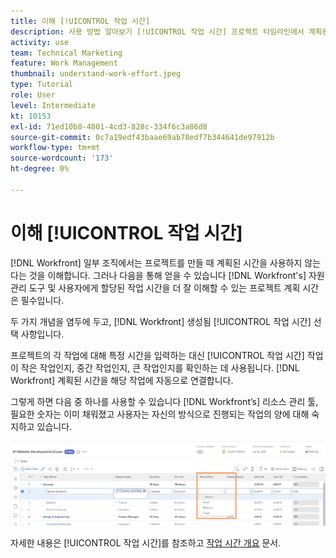 ```yaml
---
title: 이해 [!UICONTROL 작업 시간]
description: 사용 방법 알아보기 [!UICONTROL 작업 시간] 프로젝트 타임라인에서 계획된 시간을 신속하게 예측할 수 있습니다.
activity: use
team: Technical Marketing
feature: Work Management
thumbnail: understand-work-effort.jpeg
type: Tutorial
role: User
level: Intermediate
kt: 10153
exl-id: 71ed10b8-4801-4cd3-828c-334f6c3a86d8
source-git-commit: 0c7a19edf43baae69ab78edf7b344641de97912b
workflow-type: tm+mt
source-wordcount: '173'
ht-degree: 0%

---
```


# 이해 [!UICONTROL 작업 시간]

[!DNL Workfront] 일부 조직에서는 프로젝트를 만들 때 계획된 시간을 사용하지 않는다는 것을 이해합니다. 그러나 다음을 통해 얻을 수 있습니다 [!DNL Workfront's] 자원 관리 도구 및 사용자에게 할당된 작업 시간을 더 잘 이해할 수 있는 프로젝트 계획 시간은 필수입니다.

두 가지 개념을 염두에 두고, [!DNL Workfront] 생성됨 [!UICONTROL 작업 시간] 선택 사항입니다.

프로젝트의 각 작업에 대해 특정 시간을 입력하는 대신 [!UICONTROL 작업 시간] 작업이 작은 작업인지, 중간 작업인지, 큰 작업인지를 확인하는 데 사용됩니다. [!DNL Workfront] 계획된 시간을 해당 작업에 자동으로 연결합니다.

그렇게 하면 다음 중 하나를 사용할 수 있습니다 [!DNL Workfront’s] 리소스 관리 툴, 필요한 숫자는 이미 채워졌고 사용자는 자신의 방식으로 진행되는 작업의 양에 대해 숙지하고 있습니다.

![프로젝트 작업 목록 [!UICONTROL 작업 시간] 열](assets/planner-fund-work-effort.png)

<!---
need hyperlink below
--->

자세한 내용은 [!UICONTROL 작업 시간]를 참조하고 [작업 시간 개요](https://experienceleague.adobe.com/docs/workfront/using/manage-work/tasks/task-information/work-effort.html?lang=en) 문서.
